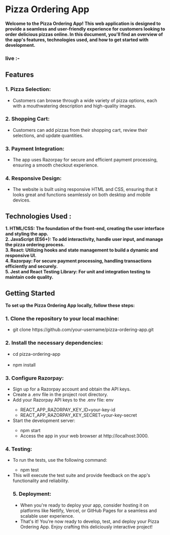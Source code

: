# Pizza Ordering App 
__Welcome to the Pizza Ordering App! This web application is designed to provide a seamless and user-friendly experience for customers looking to order delicious pizzas online. In this document, you'll find an overview of the app's features, technologies used, and how to get started with development.__

### live :-

## Features
### 1. Pizza Selection:
<ul style="list-style-type:disc;">
<li>Customers can browse through a wide variety of pizza options, each with a mouthwatering description and high-quality images.</li></ul>

### 2. Shopping Cart:
<ul style="list-style-type:disc;">
<li>Customers can add pizzas from their shopping cart, review their selections, and update quantities.</li></ul>

### 3. Payment Integration:
<ul style="list-style-type:disc;">
<li>The app uses Razorpay for secure and efficient payment processing, ensuring a smooth checkout experience.</li></ul>

### 4. Responsive Design:
<ul style="list-style-type:disc;">
<li>The website is built using responsive HTML and CSS, ensuring that it looks great and functions seamlessly on both desktop and mobile devices.</li></ul>

## Technologies Used :
__1. HTML/CSS: The foundation of the front-end, creating the user interface and styling the app.__ <br/>
__2. JavaScript (ES6+): To add interactivity, handle user input, and manage the pizza ordering process.__ <br/>
__3. React: Utilizing hooks and state management to build a dynamic and responsive UI.__ <br/>
__4. Razorpay: For secure payment processing, handling transactions efficiently and securely.__ <br/>
__5. Jest and React Testing Library: For unit and integration testing to maintain code quality.__

## Getting Started
__To set up the Pizza Ordering App locally, follow these steps:__

### 1. Clone the repository to your local machine:
  <ul style="list-style-type:disc;">
<li>git clone https://github.com/your-username/pizza-ordering-app.git</li></ul>

### 2. Install the necessary dependencies:
<ul style="list-style-type:disc;">
<li>cd pizza-ordering-app </li><br/>
<li>npm install</li></ul>

### 3. Configure Razorpay:
<ul style="list-style-type:disc;">
<li>Sign up for a Razorpay account and obtain the API keys.</li>
<li>Create a .env file in the project root directory.</li>
<li>Add your Razorpay API keys to the .env file: env</li>
       <ul style="list-style-type:circle;">
       <li> REACT_APP_RAZORPAY_KEY_ID=your-key-id</li>
      <li> REACT_APP_RAZORPAY_KEY_SECRET=your-key-secret</li></ul>
<li>Start the development server:</li>
        <ul style="list-style-type:circle;">
       <li>npm start</li>
        <li>Access the app in your web browser at http://localhost:3000.</li></ul>
</ul>

### 4. Testing:
<ul style="list-style-type:disc;">
<li>To run the tests, use the following command:</li>
  <ul style="list-style-type:circle;">
  <li>npm test</li></ul>
<li>This will execute the test suite and provide feedback on the app's functionality and reliability.</li>

### 5. Deployment:
<ul style="list-style-type:disc;">
<li>When you're ready to deploy your app, consider hosting it on platforms like Netlify, Vercel, or GitHub Pages for a seamless and scalable user experience.</li>
<li>That's it! You're now ready to develop, test, and deploy your Pizza Ordering App. Enjoy crafting this deliciously interactive project!</li>




